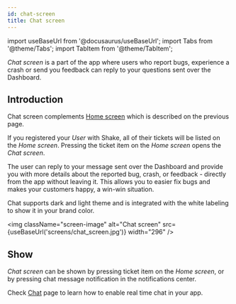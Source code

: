 ```yaml
---
id: chat-screen
title: Chat screen
---
```

import useBaseUrl from '@docusaurus/useBaseUrl';
import Tabs from '@theme/Tabs';
import TabItem from '@theme/TabItem';

*Chat screen* is a part of the app where users who report bugs, experience a crash 
or send you feedback can reply to your questions sent over the Dashboard.

## Introduction

Chat screen complements [Home screen](flutter/screens/home-screen.md) which is described on the previous page.

If you registered your *User* with Shake, all of their tickets will be listed on the *Home screen*.
Pressing the ticket item on the *Home screen* opens the *Chat screen*.

The user can reply to your message sent over the Dashboard and provide you with more details 
about the reported bug, crash, or feedback - directly from the app without leaving it.
This allows you to easier fix bugs and makes your customers happy, a win-win situation. 

Chat supports dark and light theme and is integrated with the white labeling to show it in your brand color.

<img
  className="screen-image"
  alt="Chat screen"
  src={useBaseUrl('screens/chat_screen.jpg')}
  width="296"
/>

## Show

*Chat screen* can be shown by pressing ticket item on the *Home screen*, 
or by pressing chat message notification in the notifications center.

Check [Chat](flutter/users/chat.md) page to learn how to enable real time chat in your app.
